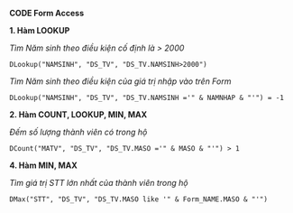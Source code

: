 **CODE Form Access**

**1. Hàm LOOKUP**

_Tìm Năm sinh theo điều kiện cố định là > 2000_

```
DLookup("NAMSINH", "DS_TV", "DS_TV.NAMSINH>2000")
```

_Tìm Năm sinh theo điều kiện của giá trị nhập vào trên Form_

```
DLookup("NAMSINH", "DS_TV", "DS_TV.NAMSINH ='" & NAMNHAP & "'") = -1
```

**2. Hàm COUNT, LOOKUP, MIN, MAX**

_Đếm số lượng thành viên có trong hộ_

```
DCount("MATV", "DS_TV", "DS_TV.MASO ='" & MASO & "'") > 1
```

**4. Hàm MIN, MAX**

_Tìm giá trị STT lớn nhất của thành viên trong hộ_

```
DMax("STT", "DS_TV", "DS_TV.MASO like '" & Form_NAME.MASO & "'") 
```

